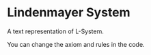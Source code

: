 # Lindenmayer System

A text representation of L-System.

You can change the axiom and rules in the code.
